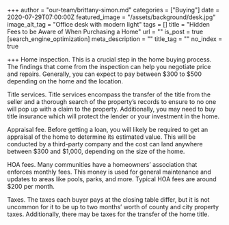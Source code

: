 +++
author = "our-team/brittany-simon.md"
categories = ["Buying"]
date = 2020-07-29T07:00:00Z
featured_image = "/assets/background/desk.jpg"
image_alt_tag = "Office desk with modern light"
tags = []
title = "Hidden Fees to be Aware of When Purchasing a Home"
url = ""
is_post = true
[search_engine_optimization]
meta_description = ""
title_tag = ""
no_index = true

+++
Home inspection. This is a crucial step in the home buying process. The findings that come from the inspection can help you negotiate price and repairs. Generally, you can expect to pay between $300 to $500 depending on the home and the location.

Title services. Title services encompass the transfer of the title from the seller and a thorough search of the property’s records to ensure to no one will pop up with a claim to the property. Additionally, you may need to buy title insurance which will protect the lender or your investment in the home.

Appraisal fee. Before getting a loan, you will likely be required to get an appraisal of the home to determine its estimated value. This will be conducted by a third-party company and the cost can land anywhere between $300 and $1,000, depending on the size of the home.

HOA fees. Many communities have a homeowners’ association that enforces monthly fees. This money is used for general maintenance and updates to areas like pools, parks, and more. Typical HOA fees are around $200 per month.

Taxes. The taxes each buyer pays at the closing table differ, but it is not uncommon for it to be up to two months’ worth of county and city property taxes. Additionally, there may be taxes for the transfer of the home title.
